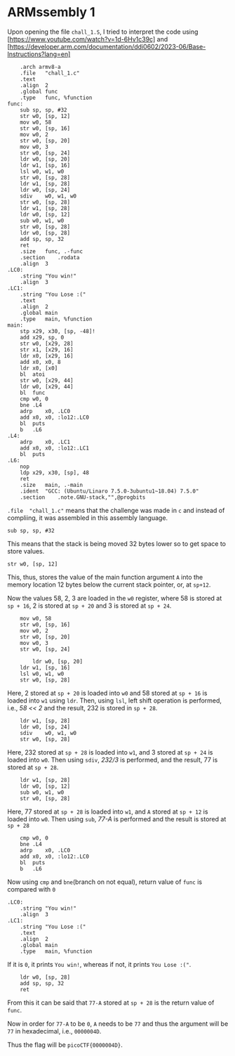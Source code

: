 # ARMssembly 1

Upon opening the file `chall_1.S`, I tried to interpret the code using [https://www.youtube.com/watch?v=1d-6Hv1c39c] and [https://developer.arm.com/documentation/ddi0602/2023-06/Base-Instructions?lang=en]

```
	.arch armv8-a
	.file	"chall_1.c"
	.text
	.align	2
	.global	func
	.type	func, %function
func:
	sub	sp, sp, #32
	str	w0, [sp, 12]
	mov	w0, 58
	str	w0, [sp, 16]
	mov	w0, 2
	str	w0, [sp, 20]
	mov	w0, 3
	str	w0, [sp, 24]
	ldr	w0, [sp, 20]
	ldr	w1, [sp, 16]
	lsl	w0, w1, w0
	str	w0, [sp, 28]
	ldr	w1, [sp, 28]
	ldr	w0, [sp, 24]
	sdiv	w0, w1, w0
	str	w0, [sp, 28]
	ldr	w1, [sp, 28]
	ldr	w0, [sp, 12]
	sub	w0, w1, w0
	str	w0, [sp, 28]
	ldr	w0, [sp, 28]
	add	sp, sp, 32
	ret
	.size	func, .-func
	.section	.rodata
	.align	3
.LC0:
	.string	"You win!"
	.align	3
.LC1:
	.string	"You Lose :("
	.text
	.align	2
	.global	main
	.type	main, %function
main:
	stp	x29, x30, [sp, -48]!
	add	x29, sp, 0
	str	w0, [x29, 28]
	str	x1, [x29, 16]
	ldr	x0, [x29, 16]
	add	x0, x0, 8
	ldr	x0, [x0]
	bl	atoi
	str	w0, [x29, 44]
	ldr	w0, [x29, 44]
	bl	func
	cmp	w0, 0
	bne	.L4
	adrp	x0, .LC0
	add	x0, x0, :lo12:.LC0
	bl	puts
	b	.L6
.L4:
	adrp	x0, .LC1
	add	x0, x0, :lo12:.LC1
	bl	puts
.L6:
	nop
	ldp	x29, x30, [sp], 48
	ret
	.size	main, .-main
	.ident	"GCC: (Ubuntu/Linaro 7.5.0-3ubuntu1~18.04) 7.5.0"
	.section	.note.GNU-stack,"",@progbits
```

`.file	"chall_1.c"` means that the challenge was made in `c` and instead of compliing, it was assembled in this assembly language.

```
sub	sp, sp, #32
```
This means that the stack is being moved 32 bytes lower so to get space to store values.

```
str	w0, [sp, 12]
```
This, thus, stores the value of the main function argument `A` into the memory location 12 bytes below the current stack pointer, or, at `sp+12`.

Now the values 58, 2, 3 are loaded in the `w0` register, where 58 is stored at `sp + 16`, 2 is stored at `sp + 20` and 3 is stored at `sp + 24`.
```
	mov	w0, 58
	str	w0, [sp, 16]
	mov	w0, 2
	str	w0, [sp, 20]
	mov	w0, 3
	str	w0, [sp, 24]
```


```
        ldr	w0, [sp, 20]
	ldr	w1, [sp, 16]
	lsl	w0, w1, w0
	str	w0, [sp, 28]
```
Here, 2 stored at `sp + 20` is loaded into `w0` and 58 stored at `sp + 16` is loaded into `w1` using `ldr`. Then, using `lsl`, left shift operation is performed, i.e., _58 << 2_ and the result, 232 is stored in `sp + 28`.

```
	ldr	w1, [sp, 28]
	ldr	w0, [sp, 24]
	sdiv	w0, w1, w0
	str	w0, [sp, 28]
```
Here, 232 stored at `sp + 28` is loaded into `w1`, and 3 stored at `sp + 24` is loaded into `w0`. Then using `sdiv`, _232/3_ is performed, and the result, 77 is stored at `sp + 28`.

```
	ldr	w1, [sp, 28]
	ldr	w0, [sp, 12]
	sub	w0, w1, w0
	str	w0, [sp, 28]
```
Here, 77 stored at `sp + 28` is loaded into `w1`, and `A` stored at `sp + 12` is loaded into `w0`. Then using `sub`, _77-A_ is performed and the result is stored at `sp + 28`

```
	cmp	w0, 0
	bne	.L4
	adrp	x0, .LC0
	add	x0, x0, :lo12:.LC0
	bl	puts
	b	.L6
```
Now using `cmp` and `bne`(branch on not equal), return value of `func` is compared with `0` 
```
.LC0:
	.string	"You win!"
	.align	3
.LC1:
	.string	"You Lose :("
	.text
	.align	2
	.global	main
	.type	main, %function
```
If it is `0`, it prints `You win!`, whereas if not, it prints `You Lose :("`.

```
	ldr	w0, [sp, 28]
	add	sp, sp, 32
	ret
```
From this it can be said that `77-A` stored at `sp + 28` is the return value of `func`.

Now in order for `77-A` to be `0`, `A` needs to be `77` and thus the argument will be `77` in hexadecimal, i.e., `0000004D`.

Thus the flag will be `picoCTF{0000004D}`.

